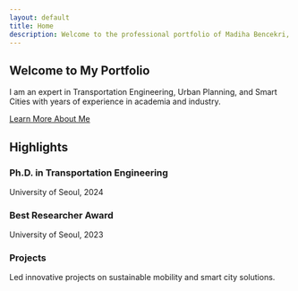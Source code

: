 ```yaml
---
layout: default
title: Home
description: Welcome to the professional portfolio of Madiha Bencekri, an expert in Transportation Engineering, Urban Planning, and Smart Cities.
---
```


<section class="hero" role="region" aria-labelledby="hero-title">
  <h1 id="hero-title">Welcome to My Portfolio</h1>
  <p>
    I am an expert in Transportation Engineering, Urban Planning, and Smart Cities with years of experience in academia and industry.
  </p>
  <a href="#highlights" class="btn-primary">Learn More About Me</a>
</section>

<section class="highlights" role="region" aria-labelledby="highlights-title">
  <h2 id="highlights-title">Highlights</h2>
  <div class="highlight-grid">
    <div class="highlight">
      <i class="fas fa-graduation-cap"></i>
      <h3>Ph.D. in Transportation Engineering</h3>
      <p>University of Seoul, 2024</p>
    </div>
    <div class="highlight">
      <i class="fas fa-award"></i>
      <h3>Best Researcher Award</h3>
      <p>University of Seoul, 2023</p>
    </div>
    <div class="highlight">
      <i class="fas fa-project-diagram"></i>
      <h3>Projects</h3>
      <p>Led innovative projects on sustainable mobility and smart city solutions.</p>
    </div>
  </div>
</section>
